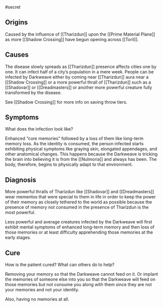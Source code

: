 #secret 
## Origins

Caused by the influence of [[Tharizdun]] upon the [[Prime Material Plane]] as more [[Shadow Crossing]] have begun opening across [[Toril]].

## Causes

The disease slowly spreads as [[Tharizdun]] presence affects cities one by one. It can infect half of a city’s population in a mere week. People can be infected by Darkweave either by coming near [[Tharizdun]] aura near a [[Shadow Crossing]] or a more powerful thrall of [[Tharizdun]] such as a [[Shadovar]] or [[Dreadmasters]] or another more powerful creature fully transformed by the disease.

See [[Shadow Crossing]] for more info on saving throw tiers.

## Symptoms

What does the infection look like?

Enhanced “core memories” followed by a loss of them like long-term memory loss. As the identity is consumed, the person infected starts exhibiting physical symptoms like graying skin, elongated appendages, and other anatomical changes. This happens because the Darkweave is tricking the brain into believing it is from the [[Nulmoria]] and always has been. The body, therefore, begins to physically adapt to that environment.

## Diagnosis

More powerful thralls of Tharizdun like [[Shadovar]] and [[Dreadmasters]] wear mementos that were special to them in life in order to keep the power of their memory as closely tethered to the world as possible because the presence of memory not consumed in the presence of Tharizdun is the most powerful.

Less powerful and average creatures infected by the Darkweave will first exhibit mental symptoms of enhanced long-term memory and then loss of those memories or at least difficulty apprehending those memories at the early stages.

## Cure

How is the patient cured? What can others do to help?

Removing your memory so that the Darkweave cannot feed on it. Or implant the memories of someone else into you so that the Darkweave will feed on those memories but not consume you along with them since they are not your memories and not your identity.

Also, having no memories at all.